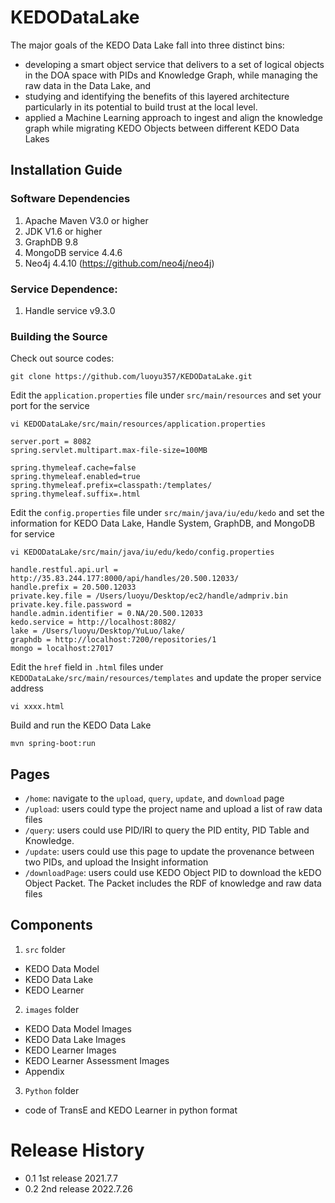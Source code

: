 # KEDODataLake


The major goals of the KEDO Data Lake fall into three distinct bins:
* developing a smart object service that delivers to a set of logical objects in the DOA space with PIDs and Knowledge Graph, while managing the raw data in the Data Lake, and
* studying and identifying the benefits of this layered architecture particularly in its potential to build trust at the local level.
* applied a Machine Learning approach to ingest and align the knowledge graph while migrating KEDO Objects between different KEDO Data Lakes

## Installation Guide

### Software Dependencies

1. Apache Maven V3.0 or higher
2. JDK V1.6 or higher
3. GraphDB 9.8
4. MongoDB service 4.4.6
5. Neo4j 4.4.10 (https://github.com/neo4j/neo4j)

### Service Dependence:

1. Handle service v9.3.0

### Building the Source

Check out source codes:

```
git clone https://github.com/luoyu357/KEDODataLake.git
```

Edit the `application.properties` file under `src/main/resources` and set your port for the service

```
vi KEDODataLake/src/main/resources/application.properties

server.port = 8082
spring.servlet.multipart.max-file-size=100MB

spring.thymeleaf.cache=false
spring.thymeleaf.enabled=true
spring.thymeleaf.prefix=classpath:/templates/
spring.thymeleaf.suffix=.html
```

Edit the `config.properties` file under `src/main/java/iu/edu/kedo` and set the information for KEDO Data Lake, Handle System, GraphDB, and MongoDB for service

```
vi KEDODataLake/src/main/java/iu/edu/kedo/config.properties

handle.restful.api.url = http://35.83.244.177:8000/api/handles/20.500.12033/
handle.prefix = 20.500.12033
private.key.file = /Users/luoyu/Desktop/ec2/handle/admpriv.bin
private.key.file.password =
handle.admin.identifier = 0.NA/20.500.12033
kedo.service = http://localhost:8082/
lake = /Users/luoyu/Desktop/YuLuo/lake/
graphdb = http://localhost:7200/repositories/1
mongo = localhost:27017
```


Edit the `href` field in `.html` files under `KEDODataLake/src/main/resources/templates` and update the proper service address

```
vi xxxx.html
```

Build and run the KEDO Data Lake

```
mvn spring-boot:run
```

## Pages

* `/home`: navigate to the `upload`, `query`, `update`, and `download` page
* `/upload`: users could type the project name and upload a list of raw data files
* `/query`: users could use PID/IRI to query the PID entity, PID Table and Knowledge.
* `/update`: users could use this page to update the provenance between two PIDs, and upload the Insight information
* `/downloadPage`: users could use KEDO Object PID to download the kEDO Object Packet. The Packet includes the RDF of knowledge and raw data files


## Components

1. `src` folder
  * KEDO Data Model
  * KEDO Data Lake
  * KEDO Learner
2. `images` folder
  * KEDO Data Model Images
  * KEDO Data Lake Images
  * KEDO Learner Images
  * KEDO Learner Assessment Images
  * Appendix
3. `Python` folder
  * code of TransE and KEDO Learner in python format







# Release History

* 0.1 1st release 2021.7.7
* 0.2 2nd release 2022.7.26
